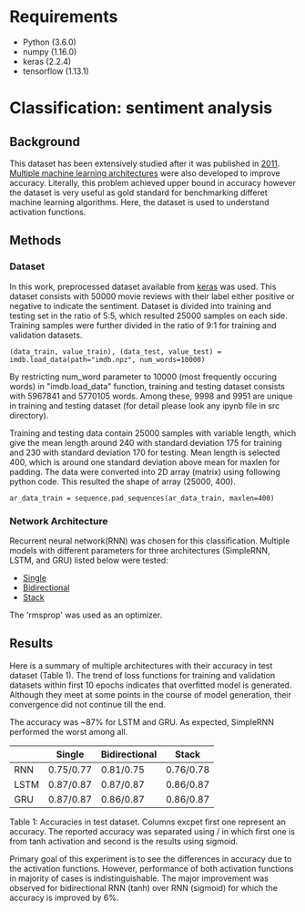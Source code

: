 # **Requirements** 
* Python (3.6.0)
* numpy (1.16.0)
* keras (2.2.4) 
* tensorflow (1.13.1)

# **Classification: sentiment analysis** 

## **Background**
This dataset has been extensively studied after it was published in 
[2011](http://ai.stanford.edu/~amaas/papers/wvSent_acl2011.pdf). [Multiple 
machine learning architectures](https://www.kaggle.com/c/word2vec-nlp-tutorial/data) 
were also developed to improve accuracy. 
Literally, this problem achieved upper bound in accuracy however the dataset is 
very useful as gold standard for benchmarking differet machine learning algorithms. 
Here, the dataset is used to understand activation functions.

## **Methods** 

### **Dataset** 
In this work, preprocessed dataset available from [keras](https://keras.io/datasets/) was used. 
This dataset consists with 50000 movie reviews with their label either positive or negative to 
indicate the sentiment. Dataset is divided into training and testing set in the ratio of 5:5, 
which resulted 25000 samples on each side. Training samples were further divided in the 
ratio of 9:1 for training and validation datasets. 

```
(data_train, value_train), (data_test, value_test) = imdb.load_data(path="imdb.npz", num_words=10000)
```
By restricting num_word parameter to 10000 (most frequently occuring words) in "imdb.load_data" function, 
training and testing dataset consists with 5967841 and 5770105 words. 
Among these, 9998 and 9951 are unique in training and testing dataset 
(for detail please look any ipynb file in src directory).

Training and testing data contain 25000 samples with variable length, which give the mean length
around 240 with standard deviation 175 for training and 230 with standard
deviation 170 for testing.  Mean length is selected 400, which is around one standard
deviation above mean for maxlen for padding. The data were converted into 2D array (matrix) 
using following python code. This resulted the shape of array (25000, 400). 
```
ar_data_train = sequence.pad_sequences(ar_data_train, maxlen=400) 
```
### **Network Architecture** 
Recurrent neural network(RNN) was chosen for this classification. Multiple models with different 
parameters for three architectures (SimpleRNN, LSTM, and GRU) listed below were tested:
* [Single](https://github.com/exchhattu/DaS1819/blob/master/KerasSentimentalAnalysis/notebooks/RNN.ipynb)
* [Bidirectional](https://github.com/exchhattu/DaS1819/blob/master/KerasSentimentalAnalysis/notebooks/Bidirectional.ipynb) 
* [Stack](https://github.com/exchhattu/DaS1819/blob/master/KerasSentimentalAnalysis/notebooks/Stack.ipynb) 

The 'rmsprop' was used as an optimizer. 

## **Results** 
Here is a summary of multiple architectures with their accuracy in test 
dataset (Table 1).  The trend of loss functions for training and validation 
datasets within first 10 epochs indicates that overfitted model is generated. 
Although they meet at some points in the course of model generation, 
their convergence did not continue till the end. 

The accuracy was ~87% for LSTM and GRU. As expected, SimpleRNN performed the worst among all. 

|                      |  Single        | Bidirectional  | Stack       | 
|----------------------|----------------|----------------|-------------|
| RNN                  | 0.75/0.77      | 0.81/0.75      | 0.76/0.78   |
| LSTM                 | 0.87/0.87      | 0.87/0.87      | 0.86/0.87   |
| GRU                  | 0.87/0.87      | 0.86/0.87      | 0.86/0.87   |

Table 1: Accuracies in test dataset. Columns excpet first one represent an accuracy. 
The reported accuracy was separated using / in which first one is from
tanh activation and second is the results using sigmoid. 

Primary goal of this experiment is to see the differences in accuracy due to the activation functions.
However, performance of both activation functions in majority of cases is indistinguishable. The
major improvement was observed for bidirectional RNN (tanh) over RNN (sigmoid)
for which the accuracy is improved by 6%.  
